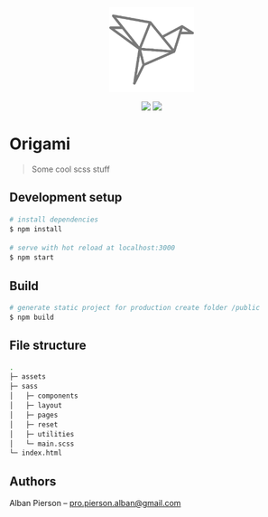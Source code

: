 <p align="center">
    <img src="./origami.svg" alt="origami logo" width="150px">
</p>
<p align="center">
  <a href="https://github.com/zalbani-lab/Origami/commits/master" alt="LastCommit"><img src="https://img.shields.io/github/last-commit/zalbani-lab/Origami?style=flat-square" /></a>
  <a href="http://hits.dwyl.com/zalbani-lab/Origami" alt="HitCount"><img src="http://hits.dwyl.com/zalbani-lab/Origami.svg" /></a>
</p>

# Origami

> Some cool scss stuff

## Development setup

```bash
# install dependencies
$ npm install

# serve with hot reload at localhost:3000
$ npm start
```

## Build

```bash
# generate static project for production create folder /public
$ npm build
```

## File structure

```bash
.
├─ assets
├─ sass
│   ├─ components
│   ├─ layout
│   ├─ pages
│   ├─ reset
│   ├─ utilities
│   └─ main.scss
└─ index.html
```

## Authors

Alban Pierson – pro.pierson.alban@gmail.com
